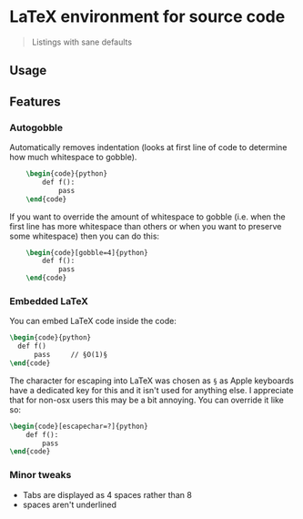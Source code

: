 # LaTeX environment for source code

> Listings with sane defaults

## Usage

## Features

### Autogobble
Automatically removes indentation (looks at first line of code to determine how much whitespace to gobble).

```LaTeX
    \begin{code}{python}
        def f():
            pass
    \end{code}
```

If you want to override the amount of whitespace to gobble (i.e. when the first line has more whitespace than others or when you want to preserve some whitespace) then you can do this:

```latex
    \begin{code}[gobble=4]{python}
        def f():
            pass
    \end{code}
```

### Embedded LaTeX
You can embed LaTeX code inside the code:

```latex
\begin{code}{python}
  def f()
      pass     // §O(1)§
\end{code}
```

The character for escaping into LaTeX was chosen as `§` as Apple keyboards have a dedicated key for this and it isn't used for anything else. I appreciate that for non-osx users this may be a bit annoying. You can override it like so:

```latex
\begin{code}[escapechar=?]{python}
    def f():
        pass
\end{code}
```

### Minor tweaks
 - Tabs are displayed as 4 spaces rather than 8
 - spaces aren't underlined
